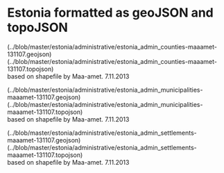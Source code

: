 # Estonia formatted as geoJSON and topoJSON

(../blob/master/estonia/administrative/estonia_admin_counties-maaamet-131107.geojson)
(../blob/master/estonia/administrative/estonia_admin_counties-maaamet-131107.topojson)  
based on shapefile by Maa-amet. 7.11.2013

(../blob/master/estonia/administrative/estonia_admin_municipalities-maaamet-131107.geojson)  
(../blob/master/estonia/administrative/estonia_admin_municipalities-maaamet-131107.topojson)  
based on shapefile by Maa-amet. 7.11.2013

(../blob/master/estonia/administrative/estonia_admin_settlements-maaamet-131107.geojson)  
(../blob/master/estonia/administrative/estonia_admin_settlements-maaamet-131107.topojson)  
based on shapefile by Maa-amet. 7.11.2013
